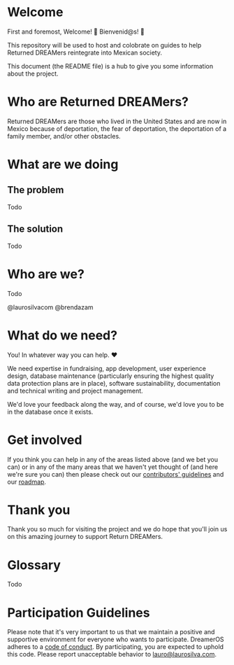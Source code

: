 # Welcome

First and foremost, Welcome! 🎉 Bienvenid@s! 🎊

This repository will be used to host and colobrate on guides to help Returned DREAMers reintegrate into Mexican society.

This document (the README file) is a hub to give you some information about the project. 


# Who are Returned DREAMers?

Returned DREAMers are those who lived in the United States and are now in Mexico because of deportation, the fear of deportation, the deportation of a family member, and/or other obstacles.

# What are we doing

## The problem

Todo

## The solution

Todo

# Who are we?

Todo

@laurosilvacom
@brendazam


# What do we need?

You! In whatever way you can help. ❤️

We need expertise in fundraising, app development, user experience design, database maintenance (particularly ensuring the highest quality data protection plans are in place), software sustainability, documentation and technical writing and project management.

We'd love your feedback along the way, and of course, we'd love you to be in the database once it exists.

# Get involved

If you think you can help in any of the areas listed above (and we bet you can) or in any of the many areas that we haven't yet thought of (and here we're sure you can) then please check out our [contributors' guidelines](https://github.com/laurosilvacom/DreamerOS/blob/master/CONTRIBUTING.md) and our [roadmap](https://github.com/laurosilvacom/DreamerOS/issues/4).

# Thank you
Thank you so much for visiting the project and we do hope that you'll join us on this amazing journey to support Return DREAMers.

# Glossary

Todo

# Participation Guidelines

Please note that it's very important to us that we maintain a positive and supportive environment for everyone who wants to participate. DreamerOS adheres to a [code of conduct](https://github.com/laurosilvacom/DreamerOS/blob/master/CODE_OF_CONDUCT.md). By participating, you are expected to uphold this code. Please report unacceptable behavior to lauro@laurosilva.com.
